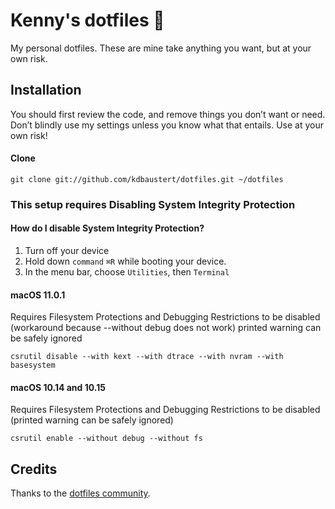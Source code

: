 # Kenny's dotfiles 

My personal dotfiles. These are mine take anything you want, but at your own risk.

## Installation

You should first review the code, and remove things you don’t want or need. Don’t blindly use my settings unless you know what that entails. Use at your own risk!

#### Clone

```
git clone git://github.com/kdbaustert/dotfiles.git ~/dotfiles
```

### This setup requires Disabling System Integrity Protection

#### How do I disable System Integrity Protection?

1. Turn off your device
2. Hold down `command` `⌘R` while booting your device.
3. In the menu bar, choose `Utilities`, then `Terminal`

#### macOS 11.0.1

Requires Filesystem Protections and Debugging Restrictions to be disabled (workaround because --without debug does not work) printed warning can be safely ignored

```
csrutil disable --with kext --with dtrace --with nvram --with basesystem
```

#### macOS 10.14 and 10.15

Requires Filesystem Protections and Debugging Restrictions to be disabled (printed warning can be safely ignored)

```
csrutil enable --without debug --without fs
```

## Credits

Thanks to the [dotfiles community](https://dotfiles.github.io).
